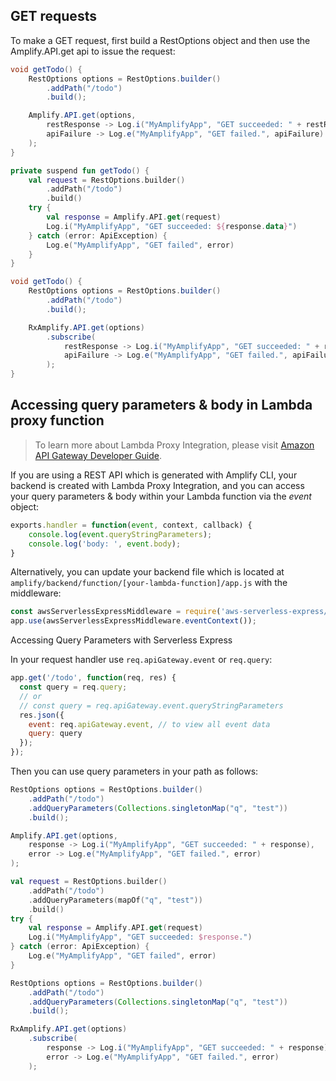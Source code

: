 ## GET requests

To make a GET request, first build a RestOptions object and then use the Amplify.API.get api to issue the request:

<amplify-block-switcher>
<amplify-block name="Java">

```java
void getTodo() {
    RestOptions options = RestOptions.builder()
        .addPath("/todo")
        .build();

    Amplify.API.get(options,
        restResponse -> Log.i("MyAmplifyApp", "GET succeeded: " + restResponse),
        apiFailure -> Log.e("MyAmplifyApp", "GET failed.", apiFailure)
    );
}
```

</amplify-block>
<amplify-block name="Kotlin">

```kotlin
private suspend fun getTodo() {
    val request = RestOptions.builder()
        .addPath("/todo")
        .build()
    try {
        val response = Amplify.API.get(request)
        Log.i("MyAmplifyApp", "GET succeeded: ${response.data}")
    } catch (error: ApiException) {
        Log.e("MyAmplifyApp", "GET failed", error)
    }
}
```

</amplify-block>
<amplify-block name="RxJava">

```java
void getTodo() {
    RestOptions options = RestOptions.builder()
        .addPath("/todo")
        .build();

    RxAmplify.API.get(options)
        .subscribe(
            restResponse -> Log.i("MyAmplifyApp", "GET succeeded: " + restResponse),
            apiFailure -> Log.e("MyAmplifyApp", "GET failed.", apiFailure)
        );
}
```

</amplify-block>
</amplify-block-switcher>

## Accessing query parameters & body in Lambda proxy function

> To learn more about Lambda Proxy Integration, please visit [Amazon API Gateway Developer Guide](https://docs.aws.amazon.com/apigateway/latest/developerguide/api-gateway-create-api-as-simple-proxy-for-lambda.html).

If you are using a REST API which is generated with Amplify CLI, your backend is created with Lambda Proxy Integration, and you can access your query parameters & body within your Lambda function via the *event* object:

```javascript
exports.handler = function(event, context, callback) {
    console.log(event.queryStringParameters);
    console.log('body: ', event.body);
}
```

Alternatively, you can update your backend file which is located at `amplify/backend/function/[your-lambda-function]/app.js` with the middleware:

```javascript
const awsServerlessExpressMiddleware = require('aws-serverless-express/middleware');
app.use(awsServerlessExpressMiddleware.eventContext());
```

Accessing Query Parameters with Serverless Express

In your request handler use `req.apiGateway.event` or `req.query`:

```javascript
app.get('/todo', function(req, res) {
  const query = req.query;
  // or
  // const query = req.apiGateway.event.queryStringParameters
  res.json({
    event: req.apiGateway.event, // to view all event data
    query: query
  });
});
```

Then you can use query parameters in your path as follows:

<amplify-block-switcher>
<amplify-block name="Java">

```java
RestOptions options = RestOptions.builder()
    .addPath("/todo")
    .addQueryParameters(Collections.singletonMap("q", "test"))
    .build();

Amplify.API.get(options,
    response -> Log.i("MyAmplifyApp", "GET succeeded: " + response),
    error -> Log.e("MyAmplifyApp", "GET failed.", error)
);
```

</amplify-block>
<amplify-block name="Kotlin">

```kotlin
val request = RestOptions.builder()
    .addPath("/todo")
    .addQueryParameters(mapOf("q", "test"))
    .build()
try {
    val response = Amplify.API.get(request)
    Log.i("MyAmplifyApp", "GET succeeded: $response.")
} catch (error: ApiException) {
    Log.e("MyAmplifyApp", "GET failed", error)
}
```

</amplify-block>
<amplify-block name="RxJava">

```java
RestOptions options = RestOptions.builder()
    .addPath("/todo")
    .addQueryParameters(Collections.singletonMap("q", "test"))
    .build();

RxAmplify.API.get(options)
    .subscribe(
        response -> Log.i("MyAmplifyApp", "GET succeeded: " + response),
        error -> Log.e("MyAmplifyApp", "GET failed.", error)
    );
```

</amplify-block>
</amplify-block-switcher>
